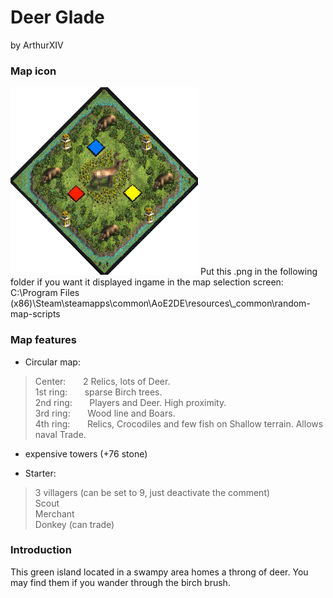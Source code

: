 # Deer Glade
by ArthurXIV

### Map icon
<img src="ArthurXIV_Deer_Glade.png" alt="Deer_Glade_icon" width="300" height="auto">
Put this .png in the following folder if you want it displayed ingame in the map selection screen:  
C:\Program Files (x86)\Steam\steamapps\common\AoE2DE\resources\_common\random-map-scripts

### Map features
- Circular map:

>Center: &nbsp; &nbsp; &nbsp; 2 Relics, lots of Deer.  
>1st ring: &nbsp; &nbsp; &nbsp; sparse Birch trees.  
>2nd ring: &nbsp; &nbsp; &nbsp; Players and Deer. High proximity.  
>3rd ring: &nbsp; &nbsp; &nbsp; Wood line and Boars.  
>4th ring: &nbsp; &nbsp; &nbsp; Relics, Crocodiles and few fish on Shallow terrain. Allows naval Trade.  

- expensive towers (+76 stone)

- Starter:

> 3 villagers (can be set to 9, just deactivate the comment)  
> Scout  
> Merchant  
> Donkey (can trade)  

### Introduction
This green island located in a swampy area homes a throng of deer. You may find
them if you wander through the birch brush.